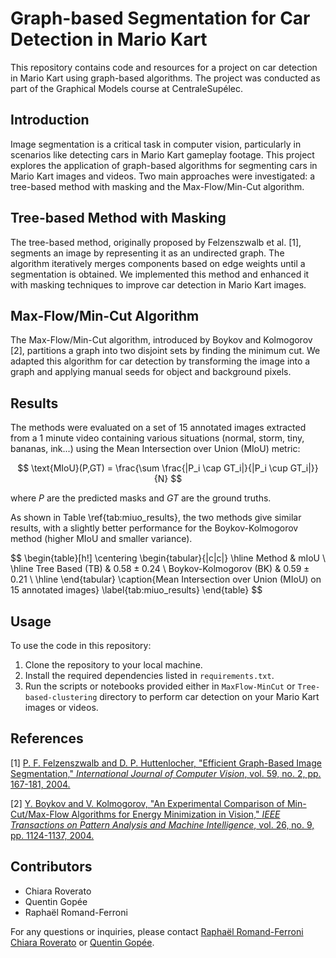 # Graph-based Segmentation for Car Detection in Mario Kart

This repository contains code and resources for a project on car detection in Mario Kart using graph-based algorithms. The project was conducted as part of the Graphical Models course at CentraleSupélec. 

## Introduction

Image segmentation is a critical task in computer vision, particularly in scenarios like detecting cars in Mario Kart gameplay footage. This project explores the application of graph-based algorithms for segmenting cars in Mario Kart images and videos. Two main approaches were investigated: a tree-based method with masking and the Max-Flow/Min-Cut algorithm.

## Tree-based Method with Masking

The tree-based method, originally proposed by Felzenszwalb et al. [1], segments an image by representing it as an undirected graph. The algorithm iteratively merges components based on edge weights until a segmentation is obtained. We implemented this method and enhanced it with masking techniques to improve car detection in Mario Kart images.

## Max-Flow/Min-Cut Algorithm

The Max-Flow/Min-Cut algorithm, introduced by Boykov and Kolmogorov [2], partitions a graph into two disjoint sets by finding the minimum cut. We adapted this algorithm for car detection by transforming the image into a graph and applying manual seeds for object and background pixels.

## Results

The methods were evaluated on a set of 15 annotated images extracted from a 1 minute video containing various situations (normal, storm, tiny, bananas, ink...) using the Mean Intersection over Union (MIoU) metric:

$$
\text{MIoU}(P,GT) = \frac{\sum \frac{|P_i \cap GT_i|}{|P_i \cup GT_i|}}{N}
$$

where $P$ are the predicted masks and $GT$ are the ground truths.

As shown in Table \ref{tab:miuo_results}, the two methods give similar results, with a slightly better performance for the Boykov-Kolmogorov method (higher MIoU and smaller variance).

$$
\begin{table}[h!]
    \centering
    \begin{tabular}{|c|c|}
        \hline
        Method & mIoU \\
        \hline
        Tree Based (TB) & $0.58 \pm 0.24$ \\
        Boykov-Kolmogorov (BK) & $0.59 \pm 0.21$ \\
        \hline
    \end{tabular}
    \caption{Mean Intersection over Union (MIoU) on 15 annotated images}
    \label{tab:miuo_results}
\end{table}
$$

## Usage

To use the code in this repository:

1. Clone the repository to your local machine.
2. Install the required dependencies listed in `requirements.txt`.
3. Run the scripts or notebooks provided either in `MaxFlow-MinCut` or `Tree-based-clustering` directory to perform car detection on your Mario Kart images or videos.

## References

[1] [P. F. Felzenszwalb and D. P. Huttenlocher, "Efficient Graph-Based Image Segmentation," *International Journal of Computer Vision*, vol. 59, no. 2, pp. 167-181, 2004.](https://cs.brown.edu/people/pfelzens/papers/seg-ijcv.pdf)

[2] [Y. Boykov and V. Kolmogorov, "An Experimental Comparison of Min-Cut/Max-Flow Algorithms for Energy Minimization in Vision," *IEEE Transactions on Pattern Analysis and Machine Intelligence*, vol. 26, no. 9, pp. 1124-1137, 2004.](https://www.csd.uwo.ca/~yboykov/Papers/pami04.pdf)

## Contributors

- Chiara Roverato
- Quentin Gopée
- Raphaël Romand-Ferroni

For any questions or inquiries, please contact [Raphaël Romand-Ferroni](mailto:raphael.romandferroni@student-cs.fr) [Chiara Roverato](mailto:chiara.roverato@student-cs.fr) or [Quentin Gopée](mailto:quentin.gopee@student-cs.fr).

